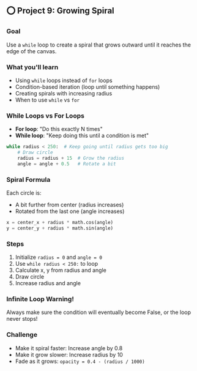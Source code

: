 ## ⭕ Project 9: Growing Spiral

### Goal
Use a `while` loop to create a spiral that grows outward until it reaches the edge of the canvas.

### What you'll learn
- Using `while` loops instead of `for` loops
- Condition-based iteration (loop until something happens)
- Creating spirals with increasing radius
- When to use `while` vs `for`

### While Loops vs For Loops
- **For loop**: "Do this exactly N times"
- **While loop**: "Keep doing this until a condition is met"

```python
while radius < 250:  # Keep going until radius gets too big
    # Draw circle
    radius = radius + 15  # Grow the radius
    angle = angle + 0.5   # Rotate a bit
```

### Spiral Formula
Each circle is:
- A bit further from center (radius increases)
- Rotated from the last one (angle increases)

```python
x = center_x + radius * math.cos(angle)
y = center_y + radius * math.sin(angle)
```

### Steps
1. Initialize `radius = 0` and `angle = 0`
2. Use `while radius < 250:` to loop
3. Calculate x, y from radius and angle
4. Draw circle
5. Increase radius and angle

### Infinite Loop Warning!
Always make sure the condition will eventually become False, or the loop never stops!

### Challenge
- Make it spiral faster: Increase angle by 0.8
- Make it grow slower: Increase radius by 10
- Fade as it grows: `opacity = 0.4 - (radius / 1000)`
